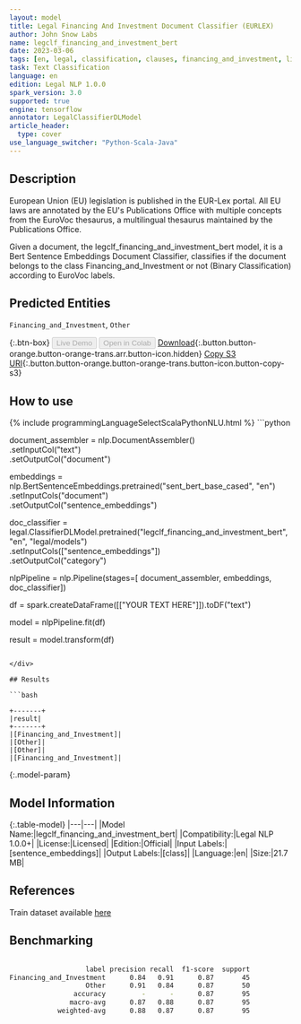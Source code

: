 ```yaml
---
layout: model
title: Legal Financing And Investment Document Classifier (EURLEX)
author: John Snow Labs
name: legclf_financing_and_investment_bert
date: 2023-03-06
tags: [en, legal, classification, clauses, financing_and_investment, licensed, tensorflow]
task: Text Classification
language: en
edition: Legal NLP 1.0.0
spark_version: 3.0
supported: true
engine: tensorflow
annotator: LegalClassifierDLModel
article_header:
  type: cover
use_language_switcher: "Python-Scala-Java"
---
```


## Description

European Union (EU) legislation is published in the EUR-Lex portal. All EU laws are annotated by the EU's Publications Office with multiple concepts from the EuroVoc thesaurus, a multilingual thesaurus maintained by the Publications Office.

Given a document, the legclf_financing_and_investment_bert model, it is a Bert Sentence Embeddings Document Classifier, classifies if the document belongs to the class Financing_and_Investment or not (Binary Classification) according to EuroVoc labels.

## Predicted Entities

`Financing_and_Investment`, `Other`

{:.btn-box}
<button class="button button-orange" disabled>Live Demo</button>
<button class="button button-orange" disabled>Open in Colab</button>
[Download](https://s3.amazonaws.com/auxdata.johnsnowlabs.com/legal/models/legclf_financing_and_investment_bert_en_1.0.0_3.0_1678111700202.zip){:.button.button-orange.button-orange-trans.arr.button-icon.hidden}
[Copy S3 URI](s3://auxdata.johnsnowlabs.com/legal/models/legclf_financing_and_investment_bert_en_1.0.0_3.0_1678111700202.zip){:.button.button-orange.button-orange-trans.button-icon.button-copy-s3}

## How to use



<div class="tabs-box" markdown="1">
{% include programmingLanguageSelectScalaPythonNLU.html %}
```python

document_assembler = nlp.DocumentAssembler()\
    .setInputCol("text")\
    .setOutputCol("document")

embeddings = nlp.BertSentenceEmbeddings.pretrained("sent_bert_base_cased", "en")\
    .setInputCols("document")\
    .setOutputCol("sentence_embeddings")

doc_classifier = legal.ClassifierDLModel.pretrained("legclf_financing_and_investment_bert", "en", "legal/models")\
    .setInputCols(["sentence_embeddings"])\
    .setOutputCol("category")

nlpPipeline = nlp.Pipeline(stages=[
    document_assembler, 
    embeddings,
    doc_classifier])

df = spark.createDataFrame([["YOUR TEXT HERE"]]).toDF("text")

model = nlpPipeline.fit(df)

result = model.transform(df)

```

</div>

## Results

```bash

+-------+
|result|
+-------+
|[Financing_and_Investment]|
|[Other]|
|[Other]|
|[Financing_and_Investment]|

```

{:.model-param}
## Model Information

{:.table-model}
|---|---|
|Model Name:|legclf_financing_and_investment_bert|
|Compatibility:|Legal NLP 1.0.0+|
|License:|Licensed|
|Edition:|Official|
|Input Labels:|[sentence_embeddings]|
|Output Labels:|[class]|
|Language:|en|
|Size:|21.7 MB|

## References

Train dataset available [here](https://huggingface.co/datasets/lex_glue)

## Benchmarking

```bash

                   label precision recall  f1-score  support
Financing_and_Investment      0.84   0.91      0.87       45
                   Other      0.91   0.84      0.87       50
                accuracy         -      -      0.87       95
               macro-avg      0.87   0.88      0.87       95
            weighted-avg      0.88   0.87      0.87       95
```